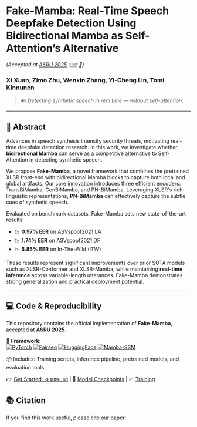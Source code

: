 # Fake-Mamba: Real-Time Speech Deepfake Detection Using Bidirectional Mamba as Self-Attention’s Alternative  
*(Accepted at [ASRU 2025](https://2025.ieeeasru.org/) 🇺🇸 🌴)*

### **Xi Xuan**, **Zimo Zhu**, **Wenxin Zhang**, **Yi-Cheng Lin**, **Tomi Kinnunen**

> 🔊 *Detecting synthetic speech in real time — without self-attention.*

---

## 📘 Abstract

Advances in speech synthesis intensify security threats, motivating real-time deepfake detection research. In this work, we investigate whether **bidirectional Mamba** can serve as a competitive alternative to Self-Attention in detecting synthetic speech.

We propose **Fake-Mamba**, a novel framework that combines the pretrained XLSR front-end with bidirectional Mamba blocks to capture both local and global artifacts. Our core innovation introduces three efficient encoders: TransBiMamba, ConBiMamba, and PN-BiMamba. Leveraging XLSR's rich linguistic representations, **PN-BiMamba** can effectively capture the subtle cues of synthetic speech.

Evaluated on benchmark datasets, Fake-Mamba sets new state-of-the-art results:
- 📉 **0.97% EER** on ASVspoof2021 LA
- 📉 **1.74% EER** on ASVspoof2021 DF
- 📉 **5.85% EER** on In-The-Wild (ITW)

These results represent significant improvements over prior SOTA models such as XLSR-Conformer and XLSR-Mamba, while maintaining **real-time inference** across variable-length utterances. Fake-Mamba demonstrates strong generalization and practical deployment potential.

---

## 💻 Code & Reproducibility

This repository contains the official implementation of **Fake-Mamba**, accepted at **ASRU 2025**.

🔧 **Framework**:  
[![PyTorch](https://img.shields.io/badge/PyTorch-%23EE4C2C.svg?logo=PyTorch&logoColor=white)](https://pytorch.org)
[![Fairseq](https://img.shields.io/badge/Fairseq-%23007FFF.svg?logo=Facebook&logoColor=white)](https://github.com/facebookresearch/fairseq)
[![HuggingFace](https://img.shields.io/badge/HuggingFace-%23FFD100.svg?logo=Hugging%20Face&logoColor=black)](https://huggingface.co)
[![Mamba-SSM](https://img.shields.io/badge/Mamba--SSM-%23000000.svg?logo=github&logoColor=white)](https://github.com/state-spaces/mamba)

📦 Includes: Training scripts, inference pipeline, pretrained models, and evaluation tools.

👉 [Get Started: `README.md`](./README.md) | 📂 [Model Checkpoints](./checkpoints/) | 📈 [Training](./logs/)


## 📚 Citation

If you find this work useful, please cite our paper:

```bibtex
